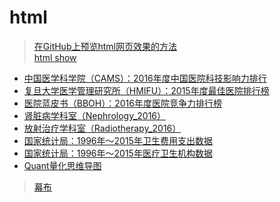 # html

> [在GitHub上预览html网页效果的方法](https://github.com/bitbyte27/Tutorials/blob/master/Git/%E5%9C%A8GitHub%E4%B8%8A%E9%A2%84%E8%A7%88html%E7%BD%91%E9%A1%B5%E6%95%88%E6%9E%9C%E7%9A%84%E6%96%B9%E6%B3%95.md)<br>
> [html show](https://bitbyte27.github.io/html/)

* [中国医学科学院（CAMS）：2016年度中国医院科技影响力排行](https://bitbyte27.github.io/html/Medical_Data/CAMS_2016.html)
* [复旦大学医学管理研究所（HMIFU）：2015年度最佳医院排行榜](https://bitbyte27.github.io/html/Medical_Data/HMIFU_2015.html)
* [医院蓝皮书（BBOH）：2016年度医院竞争力排行榜](https://bitbyte27.github.io/html/Medical_Data/BBOH_2016.html)
* [肾脏病学科室（Nephrology_2016）](https://bitbyte27.github.io/html/Medical_Data/Nephrology_2016.html)
* [放射治疗学科室（Radiotherapy_2016）](https://bitbyte27.github.io/html/Medical_Data/Radiotherapy_2016.html)
* [国家统计局：1996年～2015年卫生费用支出数据](https://bitbyte27.github.io/html/Macro_Data/Medical_Data_MedicalExpense_1996_2015.html)
* [国家统计局：1996年～2015年医疗卫生机构数据](https://bitbyte27.github.io/html/Macro_Data/Medical_Data_Medicalinstitution_1996_2015.html)
* [Quant量化思维导图](https://bitbyte27.github.io/html/Quant/TOPQuant.html)

> [幕布](mubu/README.md)
